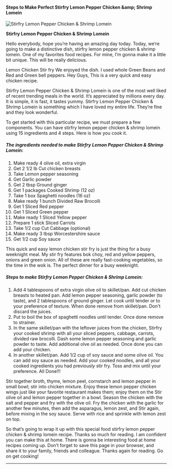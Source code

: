             

#### Steps to Make Perfect Stirfry Lemon Pepper Chicken &amp;amp; Shrimp Lomein

![Stirfry Lemon Pepper Chicken &amp; Shrimp Lomein](https://img-global.cpcdn.com/recipes/4868236718899200/751x532cq70/stirfry-lemon-pepper-chicken-shrimp-lomein-recipe-main-photo.jpg)

**Stirfry Lemon Pepper Chicken &amp; Shrimp Lomein**

Hello everybody, hope you’re having an amazing day today. Today, we’re going to make a distinctive dish, stirfry lemon pepper chicken & shrimp lomein. One of my favorites food recipes. For mine, I’m gonna make it a little bit unique. This will be really delicious.

Lemon Chicken Stir fry We enjoyed the dish. I used whole Green Beans and Red and Green bell peppers. Hey Guys, This is a very quick and easy chicken recipe.

Stirfry Lemon Pepper Chicken & Shrimp Lomein is one of the most well liked of recent trending meals in the world. It’s appreciated by millions every day. It is simple, it is fast, it tastes yummy. Stirfry Lemon Pepper Chicken & Shrimp Lomein is something which I have loved my entire life. They’re fine and they look wonderful.

To get started with this particular recipe, we must prepare a few components. You can have stirfry lemon pepper chicken & shrimp lomein using 15 ingredients and 4 steps. Here is how you cook it.

##### The ingredients needed to make Stirfry Lemon Pepper Chicken & Shrimp Lomein:

1.  Make ready 4 olive oil, extra virgin
2.  Get 2 1/2 lb Cut chicken breasts
3.  Take Lemon pepper seasoning
4.  Get Garlic powder
5.  Get 2 tbsp Ground ginger
6.  Get 1 packages Cooked Shrimp (12 oz)
7.  Take 1 box Spaghetti noodles (16 oz)
8.  Make ready 1 bunch Divided Raw Brocolli
9.  Get 1 Sliced Red pepper
10.  Get 1 Sliced Green pepper
11.  Make ready 1 Sliced Yellow pepper
12.  Prepare 1 stick Sliced Carrots
13.  Take 1/2 cup Cut Cabbage (optional)
14.  Make ready 3 tbsp Worcestershire sauce
15.  Get 1/2 cup Soy sauce

This quick and easy lemon chicken stir fry is just the thing for a busy weeknight meal. My stir fry features bok choy, red and yellow peppers, onions and green onion. All of these are really fast-cooking vegetables, so the time in the wok is. The perfect dinner for a busy weeknight.

##### Steps to make Stirfry Lemon Pepper Chicken & Shrimp Lomein:

1.  Add 4 tablespoons of extra virgin olive oil to skillet/pan. Add cut chicken breasts to heated pan. Add lemon pepper seasoning, garlic powder (to taste), and 2 tablespoons of ground ginger. Let cook until tender or to your preference of texture. When done remove from skillet/pan. Don't discard the juices.
2.  Put to boil the box of spaghetti noodles until tender. Once done remove to strainer.
3.  In the same skillet/pan with the leftover juices from the chicken, Stirfry your cooked shrimp with all your sliced peppers, cabbage, carrots, divided raw brocolli. Dash some lemon pepper seasoning and garlic powder to taste. Add additional olve oil as needed. Once done you can add your chicken.
4.  In another skillet/pan. Add 1/2 cup of soy sauce and some olive oil. You can add soy sauce as needed. Add your cooked noodles, and all your cooked ingredients you had previously stir fry. Toss and mix until your preference. All Done!!!

Stir together broth, thyme, lemon peel, cornstarch and lemon pepper in small bowl; stir into chicken mixture. Enjoy these lemon pepper chicken wings just like your favorite restaurant makes them; enjoy them on the Stir olive oil and lemon pepper together in a bowl. Season the chicken with the salt and pepper and fry with the olive oil. Fry the chicken with the garlic for another few minutes, then add the asparagus, lemon zest, and Stir again, before mixing in the soy sauce. Serve with rice and sprinkle with lemon zest on top.

So that’s going to wrap it up with this special food stirfry lemon pepper chicken & shrimp lomein recipe. Thanks so much for reading. I am confident you can make this at home. There is gonna be interesting food at home recipes coming up. Don’t forget to save this page in your browser, and share it to your family, friends and colleague. Thanks again for reading. Go on get cooking!

* * *